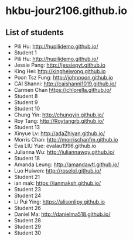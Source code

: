 # hkbu-jour2106.github.io

## List of students

* Pili Hu: http://hupilidemo.github.io/
* Student 1
* Pili Hu: http://hupilidemo.github.io/
* Jessie Pang: http://jessiepyt.github.io
* King Hei: http://kingheiwong.github.io
* Poon Tsz Fung: http://johnpoon.github.io
* CAI Shanni: http://caishanni1019.github.io/
* Carmen Chan https://chlorella.github.io/
* Student 8
* Student 9
* Student 10
* Chung Yin: http://chungyin.github.io/
* Roy Tang: http://Roytangrb.github.io/
* Student 13
* Xinyue Lv: http://adaZhiyan.github.io/
* Morris Chan: http://morrischanfm.github.io
* Eva LIU Yue: evalau1996.github.io  
* Julianna Wu: http://juliannawqy.github.io/
* Student 18
* Amanda Leung: http://amandawtl.github.io/
* Luo Huiwen: http://roselol.github.io/
* Student 21
* ian mak: https://ianmaksh.github.io/
* Student 23
* Student 24
* Li Pui Ying: https://alisonlipy.github.io
* Student 26
* Daniel Ma: http://danielma518.github.io/
* Student 28
* Student 29
* Student 30
